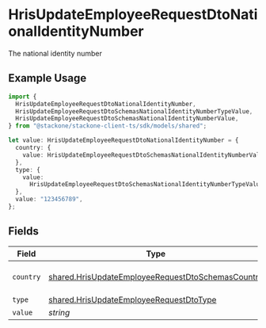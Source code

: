 # HrisUpdateEmployeeRequestDtoNationalIdentityNumber

The national identity number

## Example Usage

```typescript
import {
  HrisUpdateEmployeeRequestDtoNationalIdentityNumber,
  HrisUpdateEmployeeRequestDtoSchemasNationalIdentityNumberTypeValue,
  HrisUpdateEmployeeRequestDtoSchemasNationalIdentityNumberValue,
} from "@stackone/stackone-client-ts/sdk/models/shared";

let value: HrisUpdateEmployeeRequestDtoNationalIdentityNumber = {
  country: {
    value: HrisUpdateEmployeeRequestDtoSchemasNationalIdentityNumberValue.Us,
  },
  type: {
    value:
      HrisUpdateEmployeeRequestDtoSchemasNationalIdentityNumberTypeValue.Ssn,
  },
  value: "123456789",
};
```

## Fields

| Field                                                                                                                         | Type                                                                                                                          | Required                                                                                                                      | Description                                                                                                                   | Example                                                                                                                       |
| ----------------------------------------------------------------------------------------------------------------------------- | ----------------------------------------------------------------------------------------------------------------------------- | ----------------------------------------------------------------------------------------------------------------------------- | ----------------------------------------------------------------------------------------------------------------------------- | ----------------------------------------------------------------------------------------------------------------------------- |
| `country`                                                                                                                     | [shared.HrisUpdateEmployeeRequestDtoSchemasCountry](../../../sdk/models/shared/hrisupdateemployeerequestdtoschemascountry.md) | :heavy_minus_sign:                                                                                                            | The country code                                                                                                              |                                                                                                                               |
| `type`                                                                                                                        | [shared.HrisUpdateEmployeeRequestDtoType](../../../sdk/models/shared/hrisupdateemployeerequestdtotype.md)                     | :heavy_minus_sign:                                                                                                            | N/A                                                                                                                           |                                                                                                                               |
| `value`                                                                                                                       | *string*                                                                                                                      | :heavy_minus_sign:                                                                                                            | N/A                                                                                                                           | 123456789                                                                                                                     |